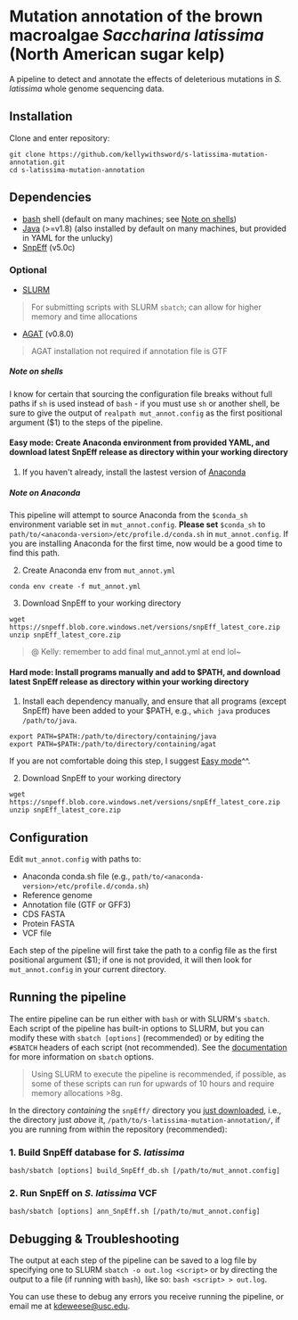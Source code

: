 # Mutation annotation of the brown macroalgae *Saccharina latissima* (North American sugar kelp)
A pipeline to detect and annotate the effects of deleterious mutations in *S. latissima* whole genome sequencing data.

## Installation
Clone and enter repository:
```
git clone https://github.com/kellywithsword/s-latissima-mutation-annotation.git
cd s-latissima-mutation-annotation
```

## Dependencies
* [bash](https://www.gnu.org/software/bash) shell (default on many machines; see [Note on shells](#note-on-shells))
* [Java](https://openjdk.java.net) (>=v1.8) (also installed by default on many machines, but provided in YAML for the unlucky)
* [SnpEff](https://pcingola.github.io/SnpEff) (v5.0c)
### Optional 
* [SLURM](https://slurm.schedmd.com/download.html)
> For submitting scripts with SLURM `sbatch`; can allow for higher memory and time allocations
* [AGAT](https://github.com/NBISweden/AGAT) (v0.8.0)
> AGAT installation not required if annotation file is GTF

##### Note on shells
I know for certain that sourcing the configuration file breaks without full paths if `sh` is used instead of `bash` - if you must use `sh` or another shell, be sure to give the output of `realpath mut_annot.config` as the first positional argument ($1) to the steps of the pipeline.

#### Easy mode: Create Anaconda environment from provided YAML, and download latest SnpEff release as directory within your working directory
1. If you haven't already, install the lastest version of [Anaconda](https://www.anaconda.com/)
##### Note on Anaconda
This pipeline will attempt to source Anaconda from the `$conda_sh` environment variable set in `mut_annot.config`. **Please set** `$conda_sh` to `path/to/<anaconda-version>/etc/profile.d/conda.sh` in `mut_annot.config`. If you are installing Anaconda for the first time, now would be a good time to find this path.

2. Create Anaconda env from `mut_annot.yml`
```
conda env create -f mut_annot.yml
```
3. Download SnpEff to your working directory
```
wget https://snpeff.blob.core.windows.net/versions/snpEff_latest_core.zip
unzip snpEff_latest_core.zip
```

> @ Kelly: remember to add final mut\_annot.yml at end lol~

#### Hard mode: Install programs manually and add to $PATH, and download latest SnpEff release as directory within your working directory
1. Install each dependency manually, and ensure that all programs (except SnpEff) have been added to your $PATH, e.g., `which java` produces `/path/to/java`. 
```
export PATH=$PATH:/path/to/directory/containing/java
export PATH=$PATH:/path/to/directory/containing/agat
```
If you are not comfortable doing this step, I suggest [Easy mode](#easy-mode-create-anaconda-environment-from-provided-yaml-and-download-latest-snpeff-release-as-directory-within-your-working-directory)^^.

2. Download SnpEff to your working directory
```
wget https://snpeff.blob.core.windows.net/versions/snpEff_latest_core.zip
unzip snpEff_latest_core.zip
```

## Configuration
Edit `mut_annot.config` with paths to:
* Anaconda conda.sh file (e.g., `path/to/<anaconda-version>/etc/profile.d/conda.sh`)
* Reference genome
* Annotation file (GTF or GFF3)
* CDS FASTA
* Protein FASTA
* VCF file

Each step of the pipeline will first take the path to a config file as the first positional argument ($1); if one is not provided, it will then look for `mut_annot.config` in your current directory. 

## Running the pipeline
The entire pipeline can be run either with `bash` or with SLURM's `sbatch`. Each script of the pipeline has built-in options to SLURM, but you can modify these with `sbatch [options]` (recommended) or by editing the `#SBATCH` headers of each script (not recommended). See the [documentation](https://slurm.schedmd.com/sbatch.html) for more information on `sbatch` options. 
> Using SLURM to execute the pipeline is recommended, if possible, as some of these scripts can run for upwards of 10 hours and require memory allocations >8g.

In the directory *containing* the `snpEff/` directory you [just downloaded](#easy-mode-create-anaconda-environment-from-provided-yaml-and-download-latest-snpeff-release-as-directory-within-your-working-directory), i.e., the directory just *above* it, `/path/to/s-latissima-mutation-annotation/`, if you are running from within the repository (recommended):
### 1. Build SnpEff database for *S. latissima*
```
bash/sbatch [options] build_SnpEff_db.sh [/path/to/mut_annot.config]
```

### 2. Run SnpEff on *S. latissima* VCF
```
bash/sbatch [options] ann_SnpEff.sh [/path/to/mut_annot.config]
```

## Debugging & Troubleshooting
The output at each step of the pipeline can be saved to a log file by specifying one to SLURM `sbatch -o out.log <script>` or by directing the output to a file (if running with `bash`), like so: `bash <script> > out.log`.

You can use these to debug any errors you receive running the pipeline, or email me at kdeweese@usc.edu.

